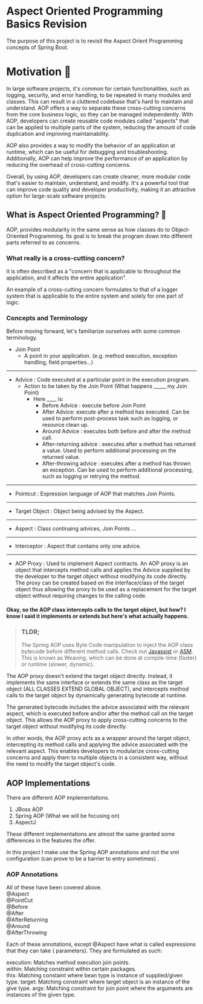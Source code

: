 # Aspect Oriented Programming Basics Revision

The purpose of this project is to revisit the Aspect Orient Programming concepts of Spring Boot.

# Motivation 🤔

In large software projects, it's common for certain functionalities, such as logging, security, and error handling, to
be repeated in many modules and classes. This can result in a cluttered codebase that's hard to maintain and understand.
AOP offers a way to separate these cross-cutting concerns from the core business logic, so they can be managed
independently. With AOP, developers can create reusable code modules called "aspects" that can be applied to multiple
parts of the system, reducing the amount of code duplication and improving maintainability.

AOP also provides a way to modify the behavior of an application at runtime, which can be useful for debugging and
troubleshooting. Additionally, AOP can help improve the performance of an application by reducing the overhead of
cross-cutting concerns.

Overall, by using AOP, developers can create cleaner, more modular code that's easier to maintain, understand, and
modify. It's a powerful tool that can improve code quality and developer productivity, making it an attractive option
for large-scale software projects.

## What is Aspect Oriented Programming? 🧐

AOP, provides modularity in the same sense as how classes do to Object-Oriented Programming. Its goal is to break the
program down into different parts referred to as concerns.

### What really is a cross-cutting concern?

It is often described as a "concern that is applicable to throughout the application, and it affects the entire
application".

An example of a cross-cutting concern formulates to that of a logger system that is applicable to the entire system and
solely for one part of logic.

### Concepts and Terminology

Before moving forward, let's familiarize ourselves with some common terminology.

- Join Point
    - A point in your application. (e.g. method execution, exception handling, field properties...)

---------------------------------------

- Advice : Code executed at a particular point in the execution program.
    - Action to be taken by the Join Point (What happens _____ my Join Point)
        - Here ____ is:
            - Before Advice : execute before Join Point
            - After Advice: execute after a method has executed. Can be used to perform post-process task such as
              logging, or resource clean up.
            - Around Advice : executes both before and after the method call.
            - After-returning advice : executes after a method has returned a value. Used to perform additional
              processing on the returned value.
            - After-throwing advice : executes after a method has thrown an exception. Can be used to perform additional
              processing, such as logging or retrying the method.

---------------------------------------

- Pointcut : Expression language of AOP that matches Join Points.

---------------------------------------

- Target Object : Object being advised by the Aspect.

---------------------------------------

- Aspect : Class continaing advices, Join Points ...

---------------------------------------

- Interceptor : Aspect that contains only one advice.

---------------------------------------

- AOP Proxy : Used to implement Aspect contracts. An AOP proxy is an object that intercepts method calls and applies the
  Advice supplied by the developer to the target object without modifying its code directly. The proxy can be created
  based on the interface/class of the target object thus allowing the proxy to be used as a replacement for the target
  object without requiring changes to the calling code.

#### Okay, so the AOP class intercepts calls to the target object, but how? I know I said it implements or extends but here's what actually happens.

> ### TLDR;
> The Spring AOP uses Byte Code manipulation to inject the AOP class bytecode before different method calls. Check
> out [Javassist](https://www.javassist.org/) or [ASM](https://asm.ow2.io).
> This is known as Weaving, which can be done at compile-time (faster) or runtime (slower, dynamic).

The AOP proxy doesn't extend the target object directly. Instead, it implements the same interface or extends the same
class as the target object (ALL CLASSES EXTEND GLOBAL OBJECT), and intercepts method calls to the target object by
dynamically generating bytecode at runtime.

The generated bytecode includes the advice associated with the relevant aspect, which is executed before and/or after
the method call on the target object. This allows the AOP proxy to apply cross-cutting concerns to the target object
without modifying its code directly.

In other words, the AOP proxy acts as a wrapper around the target object, intercepting its method calls and applying the
advice associated with the relevant aspect. This enables developers to modularize cross-cutting concerns and apply them
to multiple objects in a consistent way, without the need to modify the target object's code.

## AOP Implementations

There are different AOP implementations.

1. JBoss AOP
2. Spring AOP (What we will be focusing on)
3. AspectJ

These different implementations are almost the same granted some differences in the features the offer.

In this project I make use the Spring AOP annotations and not the xml configuration (can prove to be a barrier to entry
sometimes) .

### AOP Annotations

All of these have been covered above.  
@Aspect  
@PointCut  
@Before  
@After  
@AfterReturning  
@Around  
@AfterThrowing

Each of these annotations, except @Aspect have what is called expressions that they can take ( parameters). They are
formulated as such:

execution: Matches method execution join points.  
within:  Matching constraint within certain packages.  
this:  Matching constaint where bean type is instance of supplied/given type.
target: Matching constraint where target object is an instance of the give type.
args: Matching constraint for join point where the arguments are instances of the given type. 
